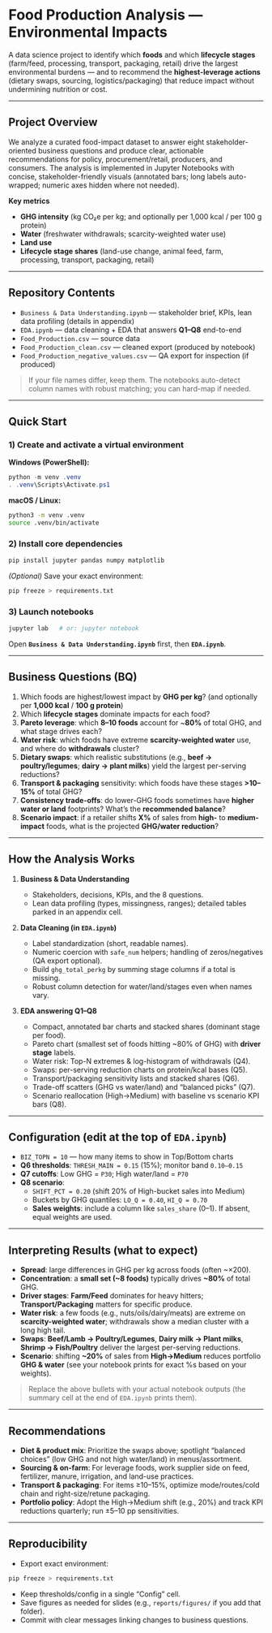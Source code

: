 # Food Production Analysis — Environmental Impacts

A data science project to identify which **foods** and which **lifecycle stages** (farm/feed, processing, transport, packaging, retail) drive the largest environmental burdens — and to recommend the **highest-leverage actions** (dietary swaps, sourcing, logistics/packaging) that reduce impact without undermining nutrition or cost.

---

## Project Overview

We analyze a curated food-impact dataset to answer eight stakeholder-oriented business questions and produce clear, actionable recommendations for policy, procurement/retail, producers, and consumers. The analysis is implemented in Jupyter Notebooks with concise, stakeholder-friendly visuals (annotated bars; long labels auto-wrapped; numeric axes hidden where not needed).

**Key metrics**
- **GHG intensity** (kg CO₂e per kg; and optionally per 1,000 kcal / per 100 g protein)
- **Water** (freshwater withdrawals; scarcity-weighted water use)
- **Land use**
- **Lifecycle stage shares** (land-use change, animal feed, farm, processing, transport, packaging, retail)

---

## Repository Contents

- `Business & Data Understanding.ipynb` — stakeholder brief, KPIs, lean data profiling (details in appendix)
- `EDA.ipynb` — data cleaning + EDA that answers **Q1–Q8** end-to-end
- `Food_Production.csv` — source data
- `Food_Production_clean.csv` — cleaned export (produced by notebook)
- `Food_Production_negative_values.csv` — QA export for inspection (if produced)

> If your file names differ, keep them. The notebooks auto-detect column names with robust matching; you can hard-map if needed.

---

## Quick Start

### 1) Create and activate a virtual environment

**Windows (PowerShell):**
```ps1
python -m venv .venv
. .venv\Scripts\Activate.ps1
```

**macOS / Linux:**
```bash
python3 -m venv .venv
source .venv/bin/activate
```

### 2) Install core dependencies
```bash
pip install jupyter pandas numpy matplotlib
```

*(Optional)* Save your exact environment:
```bash
pip freeze > requirements.txt
```

### 3) Launch notebooks
```bash
jupyter lab   # or: jupyter notebook
```
Open **`Business & Data Understanding.ipynb`** first, then **`EDA.ipynb`**.

---

## Business Questions (BQ)

1. Which foods are highest/lowest impact by **GHG per kg**? (and optionally per **1,000 kcal** / **100 g protein**)  
2. Which **lifecycle stages** dominate impacts for each food?  
3. **Pareto leverage**: which **8–10 foods** account for ~**80%** of total GHG, and what stage drives each?  
4. **Water risk**: which foods have extreme **scarcity-weighted water** use, and where do **withdrawals** cluster?  
5. **Dietary swaps**: which realistic substitutions (e.g., **beef → poultry/legumes**; **dairy → plant milks**) yield the largest per-serving reductions?  
6. **Transport & packaging** sensitivity: which foods have these stages **>10–15%** of total GHG?  
7. **Consistency trade-offs**: do lower-GHG foods sometimes have **higher water or land** footprints? What’s the **recommended balance**?  
8. **Scenario impact**: if a retailer shifts **X%** of sales from **high-** to **medium-impact** foods, what is the projected **GHG/water reduction**?

---

## How the Analysis Works

1. **Business & Data Understanding**  
   - Stakeholders, decisions, KPIs, and the 8 questions.  
   - Lean data profiling (types, missingness, ranges); detailed tables parked in an appendix cell.

2. **Data Cleaning (in `EDA.ipynb`)**  
   - Label standardization (short, readable names).  
   - Numeric coercion with `safe_num` helpers; handling of zeros/negatives (QA export optional).  
   - Build `ghg_total_perkg` by summing stage columns if a total is missing.  
   - Robust column detection for water/land/stages even when names vary.

3. **EDA answering Q1–Q8**  
   - Compact, annotated bar charts and stacked shares (dominant stage per food).  
   - Pareto chart (smallest set of foods hitting ~80% of GHG) with **driver stage** labels.  
   - Water risk: Top-N extremes & log-histogram of withdrawals (Q4).  
   - Swaps: per-serving reduction charts on protein/kcal bases (Q5).  
   - Transport/packaging sensitivity lists and stacked shares (Q6).  
   - Trade-off scatters (GHG vs water/land) and “balanced picks” (Q7).  
   - Scenario reallocation (High→Medium) with baseline vs scenario KPI bars (Q8).

---

## Configuration (edit at the top of `EDA.ipynb`)

- `BIZ_TOPN = 10` — how many items to show in Top/Bottom charts  
- **Q6 thresholds**: `THRESH_MAIN = 0.15` (15%); monitor band `0.10–0.15`  
- **Q7 cutoffs**: Low GHG = `P30`; High water/land = `P70`  
- **Q8 scenario**:  
  - `SHIFT_PCT = 0.20` (shift 20% of High-bucket sales into Medium)  
  - Buckets by GHG quantiles: `LO_Q = 0.40`, `HI_Q = 0.70`  
  - **Sales weights**: include a column like `sales_share` (0–1). If absent, equal weights are used.

---

## Interpreting Results (what to expect)

- **Spread**: large differences in GHG per kg across foods (often ~×200).  
- **Concentration**: a **small set (~8 foods)** typically drives **~80%** of total GHG.  
- **Driver stages**: **Farm/Feed** dominates for heavy hitters; **Transport/Packaging** matters for specific produce.  
- **Water risk**: a few foods (e.g., nuts/oils/dairy/meats) are extreme on **scarcity-weighted water**; withdrawals show a median cluster with a long high tail.  
- **Swaps**: **Beef/Lamb → Poultry/Legumes**, **Dairy milk → Plant milks**, **Shrimp → Fish/Poultry** deliver the largest per-serving reductions.  
- **Scenario**: shifting **~20%** of sales from **High→Medium** reduces portfolio **GHG & water** (see your notebook prints for exact %s based on your weights).

> Replace the above bullets with your actual notebook outputs (the summary cell at the end of `EDA.ipynb` prints them).

---

## Recommendations

- **Diet & product mix**: Prioritize the swaps above; spotlight “balanced choices” (low GHG and not high water/land) in menus/assortment.  
- **Sourcing & on-farm**: For leverage foods, work supplier side on feed, fertilizer, manure, irrigation, and land-use practices.  
- **Transport & packaging**: For items ≥10–15%, optimize mode/routes/cold chain and right-size/retune packaging.  
- **Portfolio policy**: Adopt the High→Medium shift (e.g., 20%) and track KPI reductions quarterly; run ±5–10 pp sensitivities.

---

## Reproducibility

- Export exact environment:
```bash
pip freeze > requirements.txt
```
- Keep thresholds/config in a single “Config” cell.  
- Save figures as needed for slides (e.g., `reports/figures/` if you add that folder).  
- Commit with clear messages linking changes to business questions.



